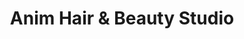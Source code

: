 ---
title: "Anim Hair & Beauty Studio"
url: /new-westminster/anim-hair-und-beauty-studio/
shop: Kosmetik
---